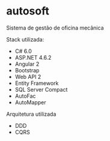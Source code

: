 # autosoft
Sistema de gestão de oficina mecânica

Stack utilizada:

* C# 6.0
* ASP.NET 4.6.2
* Angular 2
* Bootstrap
* Web API 2
* Entity Framework
* SQL Server Compact
* AutoFac
* AutoMapper

Arquitetura utilizada

* DDD
* CQRS
